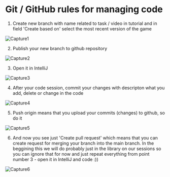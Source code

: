 # Git / GitHub rules for managing code
1. Create new branch with name related to task / video in tutorial and in field 'Create based on' select the most recent version of the game

![Capture1](https://user-images.githubusercontent.com/69211090/206164481-ac56f7b0-d088-4f84-a735-cb604f0a5dea.PNG)

2. Publish your new branch to github repository

![Capture2](https://user-images.githubusercontent.com/69211090/206165788-f3623b05-1e6a-4bb4-b65c-d59d26b63982.PNG)

3. Open it in IntelliJ

![Capture3](https://user-images.githubusercontent.com/69211090/206166336-275c5807-bd56-4b00-a97f-7e7c885223fa.PNG)

4. After your code session, commit your changes with descripton what you add, delete or change in the code

![Capture4](https://user-images.githubusercontent.com/69211090/206166743-0fcdc26a-48d1-47ea-82ca-48db486e6ccf.PNG)

5. Push origin means that you upload your commits (changes) to github, so do it

![Capture5](https://user-images.githubusercontent.com/69211090/206167288-fbdb0e22-78ab-4ade-8f3d-6304990b37cb.PNG)

6. And now you see just 'Create pull request' which means that you can create request for merging your branch into the main branch. In the beggining this we will do probably just in the library on our sessions so you can ignore that for now and just repeat everything from point number 3 - open it in IntelliJ and code :))

![Capture6](https://user-images.githubusercontent.com/69211090/206168593-0882e76d-aa12-4747-a625-4e11c3ee160b.PNG)


